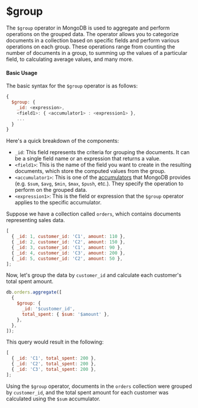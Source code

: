 # $group

The `$group` operator in MongoDB is used to aggregate and perform operations on the grouped data. The operator allows you to categorize documents in a collection based on specific fields and perform various operations on each group. These operations range from counting the number of documents in a group, to summing up the values of a particular field, to calculating average values, and many more.

#### Basic Usage

The basic syntax for the `$group` operator is as follows:

```javascript
{
  $group: {
    _id: <expression>,
    <field1>: { <accumulator1> : <expression1> },
    ...
  }
}
```

Here's a quick breakdown of the components:

- `_id`: This field represents the criteria for grouping the documents. It can be a single field name or an expression that returns a value.
- `<field1>`: This is the name of the field you want to create in the resulting documents, which store the computed values from the group.
- `<accumulator1>`: This is one of the [accumulators](https://docs.mongodb.com/manual/reference/operator/aggregation/#grp._S_grp) that MongoDB provides (e.g. `$sum`, `$avg`, `$min`, `$max`, `$push`, etc.). They specify the operation to perform on the grouped data.
- `<expression1>`: This is the field or expression that the `$group` operator applies to the specific accumulator.

Suppose we have a collection called `orders`, which contains documents representing sales data.

```javascript
[
  { _id: 1, customer_id: 'C1', amount: 110 },
  { _id: 2, customer_id: 'C2', amount: 150 },
  { _id: 3, customer_id: 'C1', amount: 90 },
  { _id: 4, customer_id: 'C3', amount: 200 },
  { _id: 5, customer_id: 'C2', amount: 50 },
];
```

Now, let's group the data by `customer_id` and calculate each customer's total spent amount.

```javascript
db.orders.aggregate([
  {
    $group: {
      _id: '$customer_id',
      total_spent: { $sum: '$amount' },
    },
  },
]);
```

This query would result in the following:

```javascript
[
  { _id: 'C1', total_spent: 200 },
  { _id: 'C2', total_spent: 200 },
  { _id: 'C3', total_spent: 200 },
];
```

Using the `$group` operator, documents in the `orders` collection were grouped by `customer_id`, and the total spent amount for each customer was calculated using the `$sum` accumulator.
